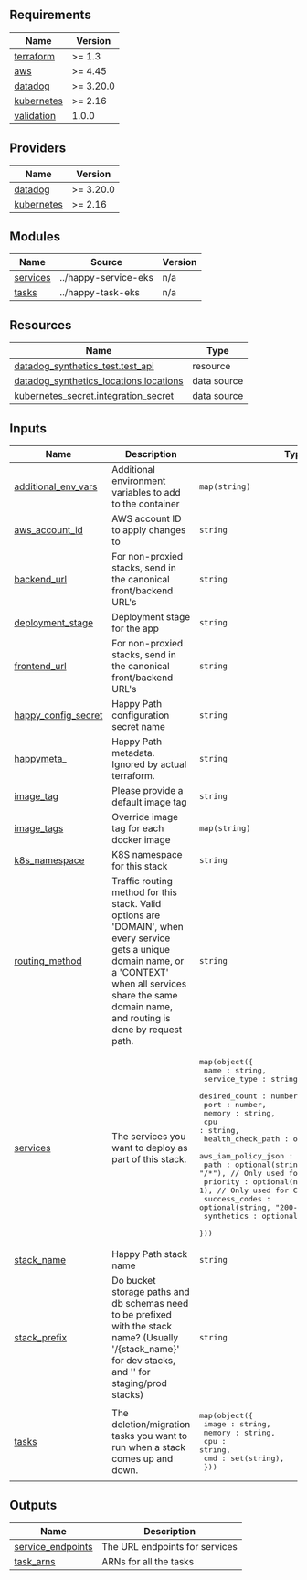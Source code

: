 <!-- START -->
## Requirements

| Name | Version |
|------|---------|
| <a name="requirement_terraform"></a> [terraform](#requirement\_terraform) | >= 1.3 |
| <a name="requirement_aws"></a> [aws](#requirement\_aws) | >= 4.45 |
| <a name="requirement_datadog"></a> [datadog](#requirement\_datadog) | >= 3.20.0 |
| <a name="requirement_kubernetes"></a> [kubernetes](#requirement\_kubernetes) | >= 2.16 |
| <a name="requirement_validation"></a> [validation](#requirement\_validation) | 1.0.0 |

## Providers

| Name | Version |
|------|---------|
| <a name="provider_datadog"></a> [datadog](#provider\_datadog) | >= 3.20.0 |
| <a name="provider_kubernetes"></a> [kubernetes](#provider\_kubernetes) | >= 2.16 |

## Modules

| Name | Source | Version |
|------|--------|---------|
| <a name="module_services"></a> [services](#module\_services) | ../happy-service-eks | n/a |
| <a name="module_tasks"></a> [tasks](#module\_tasks) | ../happy-task-eks | n/a |

## Resources

| Name | Type |
|------|------|
| [datadog_synthetics_test.test_api](https://registry.terraform.io/providers/datadog/datadog/latest/docs/resources/synthetics_test) | resource |
| [datadog_synthetics_locations.locations](https://registry.terraform.io/providers/datadog/datadog/latest/docs/data-sources/synthetics_locations) | data source |
| [kubernetes_secret.integration_secret](https://registry.terraform.io/providers/hashicorp/kubernetes/latest/docs/data-sources/secret) | data source |

## Inputs

| Name | Description | Type | Default | Required |
|------|-------------|------|---------|:--------:|
| <a name="input_additional_env_vars"></a> [additional\_env\_vars](#input\_additional\_env\_vars) | Additional environment variables to add to the container | `map(string)` | `{}` | no |
| <a name="input_aws_account_id"></a> [aws\_account\_id](#input\_aws\_account\_id) | AWS account ID to apply changes to | `string` | `""` | no |
| <a name="input_backend_url"></a> [backend\_url](#input\_backend\_url) | For non-proxied stacks, send in the canonical front/backend URL's | `string` | `""` | no |
| <a name="input_deployment_stage"></a> [deployment\_stage](#input\_deployment\_stage) | Deployment stage for the app | `string` | n/a | yes |
| <a name="input_frontend_url"></a> [frontend\_url](#input\_frontend\_url) | For non-proxied stacks, send in the canonical front/backend URL's | `string` | `""` | no |
| <a name="input_happy_config_secret"></a> [happy\_config\_secret](#input\_happy\_config\_secret) | Happy Path configuration secret name | `string` | n/a | yes |
| <a name="input_happymeta_"></a> [happymeta\_](#input\_happymeta\_) | Happy Path metadata. Ignored by actual terraform. | `string` | n/a | yes |
| <a name="input_image_tag"></a> [image\_tag](#input\_image\_tag) | Please provide a default image tag | `string` | n/a | yes |
| <a name="input_image_tags"></a> [image\_tags](#input\_image\_tags) | Override image tag for each docker image | `map(string)` | `{}` | no |
| <a name="input_k8s_namespace"></a> [k8s\_namespace](#input\_k8s\_namespace) | K8S namespace for this stack | `string` | n/a | yes |
| <a name="input_routing_method"></a> [routing\_method](#input\_routing\_method) | Traffic routing method for this stack. Valid options are 'DOMAIN', when every service gets a unique domain name, or a 'CONTEXT' when all services share the same domain name, and routing is done by request path. | `string` | `"DOMAIN"` | no |
| <a name="input_services"></a> [services](#input\_services) | The services you want to deploy as part of this stack. | <pre>map(object({<br>    name : string,<br>    service_type : string,<br>    desired_count : number,<br>    port : number,<br>    memory : string,<br>    cpu : string,<br>    health_check_path : optional(string, "/"),<br>    aws_iam_policy_json : optional(string, ""),<br>    path : optional(string, "/*"),  // Only used for CONTEXT routing<br>    priority : optional(number, 1), // Only used for CONTEXT routing<br>    success_codes : optional(string, "200-499"),<br>    synthetics : optional(bool, false)<br>  }))</pre> | n/a | yes |
| <a name="input_stack_name"></a> [stack\_name](#input\_stack\_name) | Happy Path stack name | `string` | n/a | yes |
| <a name="input_stack_prefix"></a> [stack\_prefix](#input\_stack\_prefix) | Do bucket storage paths and db schemas need to be prefixed with the stack name? (Usually '/{stack\_name}' for dev stacks, and '' for staging/prod stacks) | `string` | `""` | no |
| <a name="input_tasks"></a> [tasks](#input\_tasks) | The deletion/migration tasks you want to run when a stack comes up and down. | <pre>map(object({<br>    image : string,<br>    memory : string,<br>    cpu : string,<br>    cmd : set(string),<br>  }))</pre> | n/a | yes |

## Outputs

| Name | Description |
|------|-------------|
| <a name="output_service_endpoints"></a> [service\_endpoints](#output\_service\_endpoints) | The URL endpoints for services |
| <a name="output_task_arns"></a> [task\_arns](#output\_task\_arns) | ARNs for all the tasks |
<!-- END -->